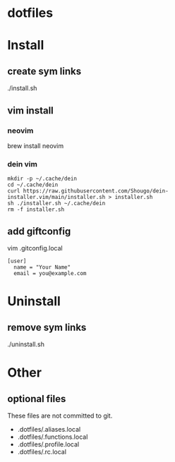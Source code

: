 # dotfiles

# Install

## create sym links
./install.sh

## vim install

### neovim
brew install neovim

### dein vim
```
mkdir -p ~/.cache/dein
cd ~/.cache/dein
curl https://raw.githubusercontent.com/Shougo/dein-installer.vim/main/installer.sh > installer.sh
sh ./installer.sh ~/.cache/dein
rm -f installer.sh
```

## add giftconfig
vim .gitconfig.local

```
[user]
  name = "Your Name"
  email = you@example.com
```

# Uninstall

## remove sym links
./uninstall.sh


# Other

## optional files
These files are not committed to git.

* .dotfiles/.aliases.local
* .dotfiles/.functions.local
* .dotfiles/.profile.local
* .dotfiles/.rc.local



